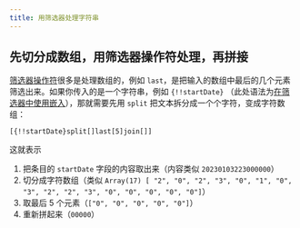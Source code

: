 ```yaml
---
title: 用筛选器处理字符串
---
```


## 先切分成数组，用筛选器操作符处理，再拼接

[筛选器操作符](#%E7%AD%9B%E9%80%89%E5%99%A8%E6%93%8D%E4%BD%9C%E7%AC%A6)很多是处理数组的，例如 `last`，是把输入的数组中最后的几个元素筛选出来。如果你传入的是一个字符串，例如 `{!!startDate}` （此处语法为[在筛选器中使用嵌入](#%E5%9C%A8%E7%AD%9B%E9%80%89%E5%99%A8%E4%B8%AD%E4%BD%BF%E7%94%A8%E5%B5%8C%E5%85%A5)），那就需要先用 `split` 把文本拆分成一个个字符，变成字符数组：

```tw5
[{!!startDate}split[]last[5]join[]]
```

这就表示

1. 把条目的 `startDate` 字段的内容取出来（内容类似 `20230103223000000`）
1. 切分成字符数组（类似 `Array(17) [ "2", "0", "2", "3", "0", "1", "0", "3", "2", "2", "3", "0", "0", "0", "0", "0"]`）
1. 取最后 5 个元素（`["0", "0", "0", "0", "0"]`）
1. 重新拼起来（`00000`）